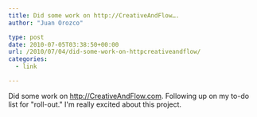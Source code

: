 ```yaml
---
title: Did some work on http://CreativeAndFlow….
author: "Juan Orozco" 

type: post
date: 2010-07-05T03:38:50+00:00
url: /2010/07/04/did-some-work-on-httpcreativeandflow/
categories:
  - link

---
```

Did some work on http://CreativeAndFlow.com. Following up on my to-do list for "roll-out." I'm really excited about this project.